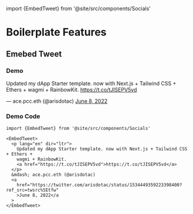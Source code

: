 import {EmbedTweet} from '@site/src/components/Socials'

# Boilerplate Features

## Emebed Tweet

### Demo

<EmbedTweet>
  <p lang="en" dir="ltr">
    Updated my dApp Starter template. now with Next.js + Tailwind CSS + Ethers +
    wagmi + RainbowKit.
    <a href="https://t.co/tJISEPV5vd">https://t.co/tJISEPV5vd</a>
  </p>
  &mdash; ace.pcc.eth (@arisdotac)
  <a
    href="https://twitter.com/arisdotac/status/1534449359223398400?ref_src=twsrc%5Etfw"
    >June 8, 2022</a
  >
</EmbedTweet>

### Demo Code

```tsx
import {EmbedTweet} from '@site/src/components/Socials'

<EmbedTweet>
  <p lang="en" dir="ltr">
    Updated my dApp Starter template. now with Next.js + Tailwind CSS + Ethers +
    wagmi + RainbowKit.
    <a href="https://t.co/tJISEPV5vd">https://t.co/tJISEPV5vd</a>
  </p>
  &mdash; ace.pcc.eth (@arisdotac)
  <a
    href="https://twitter.com/arisdotac/status/1534449359223398400?ref_src=twsrc%5Etfw"
    >June 8, 2022</a
  >
</EmbedTweet>
```